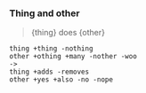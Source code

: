 ### Thing and other
> {thing} does {other}

	thing +thing -nothing
	other +othing +many -nother -woo
	->
	thing +adds -removes
	other +yes +also -no -nope
